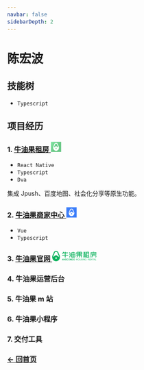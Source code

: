 ```yaml
---
navbar: false
sidebarDepth: 2
---
```


# 陈宏波

## 技能树

- `Typescript`

## 项目经历

### 1. [牛油果租房 <img src="./.vuepress/public/avocadocondo.png" style="height: 24px" />](https://www.nyg8.com)

- `React Native`
- `Typescript`
- `Dva`

集成 Jpush、百度地图、社会化分享等原生功能。

### 2. [牛油果商家中心 <img src="./.vuepress/public/manage.png" style="height: 24px" />](https://www.nyg8.com)

- `Vue`
- `Typescript`

### 3. [牛油果官网 <img src="./.vuepress/public/avocadocondo_home.png" style="height: 24px" />](https://www.nyg8.com)

### 4. 牛油果运营后台

### 5. 牛油果 m 站

### 6. 牛油果小程序

### 7. 交付工具

<!--
<div class="block">
  <div class="block__item"></div>
  <div class="block__item"></div>
  <div class="block__item"></div>
  <div class="block__item"></div>
  <div class="block__item"></div>
</div>
-->

<script>
  export default {
    mounted() {
      console.log(`
        你好，面试官。
      `);
    }
  }
</script>

<style scoped>
.block {
  display: flex;
  flex-wrap: wrap;
}
.block__item {
  margin: 0 10px 10px 0;
  display: flex;
  flex-grow: 0;
  flex-shrink: 0;
  max-width: 100px;
  background-color: red;
  width: 100px;
  height: 100px;
}
</style>

### [← 回首页](/)
